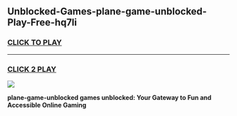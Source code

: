 
## Unblocked-Games-plane-game-unblocked-Play-Free-hq7li
<h3>
<a href="https://premium76.site?title=plane-game-unblocked&ref=20A">CLICK TO PLAY</a></h3>
<hr>

<h3>
<a href="https://premium76.site?title=plane-game-unblocked&ref=20A">CLICK 2 PLAY</a>
  
</h3>

<a href="https://premium76.site?title=plane-game-unblocked&ref=20A"><img src="https://clearcache.store/games.png"></a>


**plane-game-unblocked games unblocked: Your Gateway to Fun and Accessible Online Gaming**
